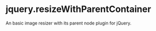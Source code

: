 jquery.resizeWithParentContainer
================================

An basic image resizer with its parent node plugin for jQuery.
